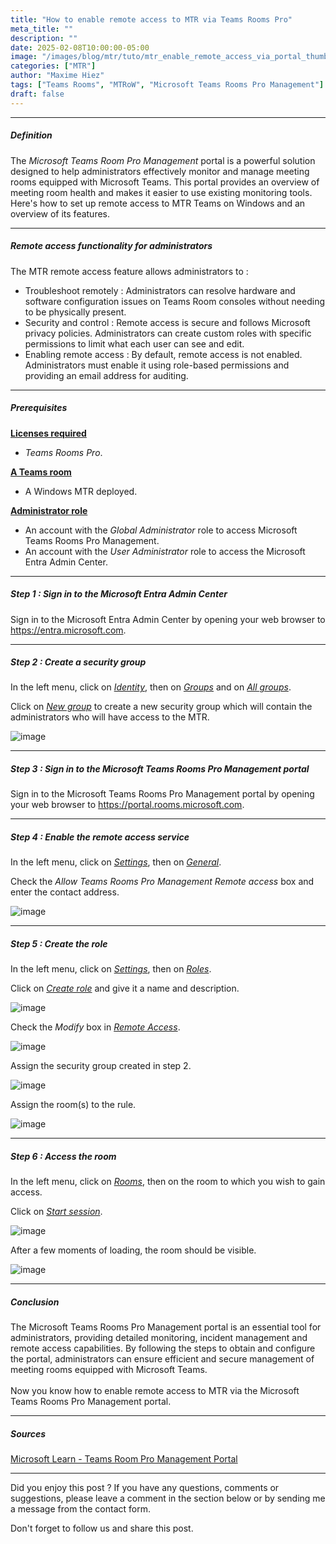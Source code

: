 ```yaml
---
title: "How to enable remote access to MTR via Teams Rooms Pro"
meta_title: ""
description: ""
date: 2025-02-08T10:00:00-05:00
image: "/images/blog/mtr/tuto/mtr_enable_remote_access_via_portal_thumbnail.png"
categories: ["MTR"]
author: "Maxime Hiez"
tags: ["Teams Rooms", "MTRoW", "Microsoft Teams Rooms Pro Management"]
draft: false
---
```

---

##### Definition
The *Microsoft Teams Room Pro Management* portal is a powerful solution designed to help administrators effectively monitor and manage meeting rooms equipped with Microsoft Teams. This portal provides an overview of meeting room health and makes it easier to use existing monitoring tools. Here's how to set up remote access to MTR Teams on Windows and an overview of its features.

---

##### Remote access functionality for administrators
The MTR remote access feature allows administrators to :
- Troubleshoot remotely : Administrators can resolve hardware and software configuration issues on Teams Room consoles without needing to be physically present.
- Security and control : Remote access is secure and follows Microsoft privacy policies. Administrators can create custom roles with specific permissions to limit what each user can see and edit.
- Enabling remote access : By default, remote access is not enabled. Administrators must enable it using role-based permissions and providing an email address for auditing.

---

##### Prerequisites
**<u>Licenses required</u>**
- *Teams Rooms Pro*.

**<u>A Teams room</u>**
- A Windows MTR deployed.

**<u>Administrator role</u>**
- An account with the *Global Administrator* role to access Microsoft Teams Rooms Pro Management.
- An account with the *User Administrator* role to access the Microsoft Entra Admin Center.

---

##### Step 1 : Sign in to the Microsoft Entra Admin Center
Sign in to the Microsoft Entra Admin Center by opening your web browser to https://entra.microsoft.com.

---

##### Step 2 : Create a security group
In the left menu, click on *<u>Identity</u>*, then on *<u>Groups</u>* and on *<u>All groups</u>*.

Click on *<u>New group</u>* to create a new security group which will contain the administrators who will have access to the MTR.

![image](/images/blog/mtr/tuto/mtr_enable_remote_access_via_portal_001.png)

---

##### Step 3 : Sign in to the Microsoft Teams Rooms Pro Management portal
Sign in to the Microsoft Teams Rooms Pro Management portal by opening your web browser to https://portal.rooms.microsoft.com.

---

##### Step 4 : Enable the remote access service
In the left menu, click on *<u>Settings</u>*, then on *<u>General</u>*.

Check the *Allow Teams Rooms Pro Management Remote access* box and enter the contact address.

![image](/images/blog/mtr/tuto/mtr_enable_remote_access_via_portal_002.png)

---

##### Step 5 : Create the role
In the left menu, click on *<u>Settings</u>*, then on *<u>Roles</u>*.

Click on *<u>Create role</u>* and give it a name and description.

![image](/images/blog/mtr/tuto/mtr_enable_remote_access_via_portal_003.png)

Check the *Modify* box in *<u>Remote Access</u>*.

![image](/images/blog/mtr/tuto/mtr_enable_remote_access_via_portal_004.png)

Assign the security group created in step 2.

![image](/images/blog/mtr/tuto/mtr_enable_remote_access_via_portal_005.png)

Assign the room(s) to the rule.

![image](/images/blog/mtr/tuto/mtr_enable_remote_access_via_portal_006.png)

---

##### Step 6 : Access the room
In the left menu, click on *<u>Rooms</u>*, then on the room to which you wish to gain access.

Click on *<u>Start session</u>*.

![image](/images/blog/mtr/tuto/mtr_enable_remote_access_via_portal_007.png)

After a few moments of loading, the room should be visible.

![image](/images/blog/mtr/tuto/mtr_enable_remote_access_via_portal_008.png)

---

##### Conclusion
The Microsoft Teams Rooms Pro Management portal is an essential tool for administrators, providing detailed monitoring, incident management and remote access capabilities. By following the steps to obtain and configure the portal, administrators can ensure efficient and secure management of meeting rooms equipped with Microsoft Teams.<br/><br/>
Now you know how to enable remote access to MTR via the Microsoft Teams Rooms Pro Management portal.

---

##### Sources
[Microsoft Learn - Teams Room Pro Management Portal](https://learn.microsoft.com/en-us/microsoftteams/rooms/remotely-access-teams-rooms)

---


Did you enjoy this post ? If you have any questions, comments or suggestions, please leave a comment in the section below or by sending me a message from the contact form.

Don't forget to follow us and share this post.